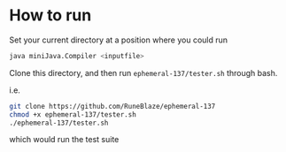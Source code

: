 # How to run

Set your current directory at a position where you could run

```bash
java miniJava.Compiler <inputfile>
```

Clone this directory, and then run `ephemeral-137/tester.sh` through bash.

i.e.

```bash
git clone https://github.com/RuneBlaze/ephemeral-137
chmod +x ephemeral-137/tester.sh
./ephemeral-137/tester.sh
```

which would run the test suite